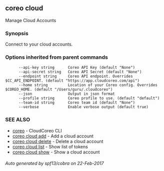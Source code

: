 ## coreo cloud

Manage Cloud Accounts

### Synopsis


Connect to your cloud accounts.

### Options inherited from parent commands

```
      --api-key string      Coreo API Key (default "None")
      --api-secret string   Coreo API Secret (default "None")
      --endpoint string     Coreo API endpoint. Overrides $CC_API_ENDPOINT. (default "https://app.cloudcoreo.com/api")
      --home string         Location of your Coreo config. Overrides $COREO_HOME. (default "/Users/guru/.cloudcoreo")
      --json                Output in json format
      --profile string      Coreo profile to use. (default "default")
      --team-id string      Coreo team id (default "None")
      --verbose             Enable verbose output (default true)
```

### SEE ALSO
* [coreo](coreo.md)	 - CloudCoreo CLI
* [coreo cloud add](coreo_cloud_add.md)	 - Add a cloud account
* [coreo cloud delete](coreo_cloud_delete.md)	 - Delete a cloud account
* [coreo cloud list](coreo_cloud_list.md)	 - Show list of tokens
* [coreo cloud show](coreo_cloud_show.md)	 - Show a cloud account

###### Auto generated by spf13/cobra on 22-Feb-2017
